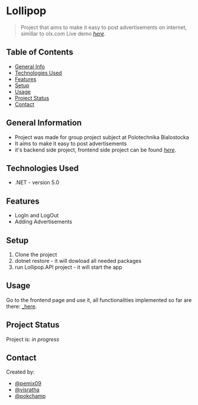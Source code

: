 # Lollipop
> Project that aims to make it easy to post advertisements on internet, simillar to olx.com
> Live demo [_here_](https://lollipop-fe-main.herokuapp.com/). 
> 
## Table of Contents
* [General Info](#general-information)
* [Technologies Used](#technologies-used)
* [Features](#features)
* [Setup](#setup)
* [Usage](#usage)
* [Project Status](#project-status)
* [Contact](#contact)
<!-- * [License](#license) -->


## General Information
- Project was made for group project subject at Polotechnika Bialostocka
- It aims to make it easy to post advertisements
- it's backend side project, frontend side project can be found [_here_](https://github.com/ps1-group-project/gp-fe).

## Technologies Used
- .NET - version 5.0


## Features
- LogIn and LogOut
- Adding Advertisements


## Setup
1. Clone the project
2. dotnet restore - it will dowload all needed packages
3. run Lollipop.API project - it will start the app


## Usage
Go to the frontend page and use it, all functionalities implemented so far are there: [_here](https://lollipop-fe-main.herokuapp.com/).


## Project Status
Project is: _in progress_ 


## Contact
Created by:
- [@pemix09](https://github.com/pemix09) 
- [@visratha](https://github.com/visratha)
- [@pokchamp](https://github.com/pokchamp)

